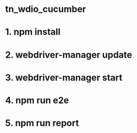 # tn_wdio_cucumber

# 1. npm install
# 2. webdriver-manager update
# 3. webdriver-manager start
# 4. npm run e2e
# 5. npm run report
